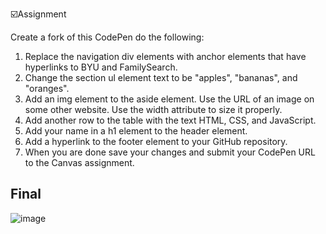  ☑️Assignment

Create a fork of this CodePen do the following:

1. Replace the navigation div elements with anchor elements that have hyperlinks to BYU and FamilySearch.
2. Change the section ul element text to be "apples", "bananas", and "oranges".
3. Add an img element to the aside element. Use the URL of an image on some other website. Use the width attribute to size it properly.
4. Add another row to the table with the text HTML, CSS, and JavaScript.
5. Add your name in a h1 element to the header element.
6. Add a hyperlink to the footer element to your GitHub repository.
7. When you are done save your changes and submit your CodePen URL to the Canvas assignment.

## Final
![image](https://github.com/user-attachments/assets/f8ed7665-a069-426c-9f48-acf2dda371d8)
